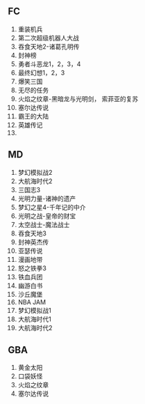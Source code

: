 ## FC
1. 重装机兵
2. 第二次超级机器人大战
3. 吞食天地2-诸葛孔明传
4. 封神榜
5. 勇者斗恶龙1，2，3，4
6. 最终幻想1，2，3
7. 爆笑三国
8. 无尽的任务
9. 火焰之纹章-黑暗龙与光明剑， 索菲亚的复苏
10. 塞尔达传说
11. 霸王的大陆
12. 英雄传记
13. 

## MD
1. 梦幻模拟战2
2. 大航海时代2
3. 三国志3
4. 光明力量-诸神的遗产
5. 梦幻之星4-千年记的中介
6. 光明之战-皇帝的财宝
7. 太空战士-魔法战士
8. 吞食天地3
9. 封神英杰传
10. 亚瑟传说
11. 漫画地带
12. 怒之铁拳3
13. 铁血兵团
14. 幽游白书
15. 沙丘魔堡
16. NBA JAM
17. 梦幻模拟战1
18. 大航海时代1
19. 大航海时代2

## GBA

1. 黄金太阳
2. 口袋妖怪
3. 火焰之纹章
4. 塞尔达传说

